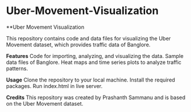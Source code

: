 # Uber-Movement-VisuaIization

**Uber Movement Visualization

This repository contains code and data files for visualizing the Uber Movement dataset, which provides traffic data of Banglore.

**Features**
Code for importing, analyzing, and visualizing the data.
Sample data files of Banglore.
Heat maps and time series plots to analyze traffic patterns.

**Usage**
Clone the repository to your local machine.
Install the required packages.
Run index.html in live server.

**Credits**
This repository was created by Prashanth Sammanu and is based on the Uber Movement dataset.





